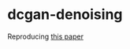 # dcgan-denoising
Reproducing [this paper](https://stanford.edu/class/ee367/Winter2017/yan_wang_ee367_win17_report.pdf)
